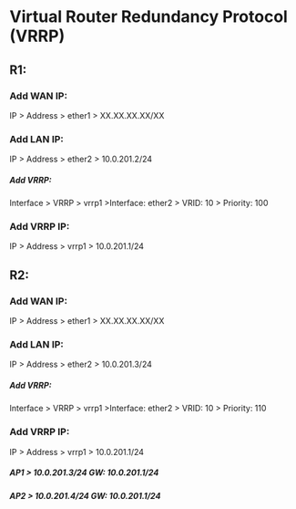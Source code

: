 # Virtual Router Redundancy Protocol (VRRP)
## R1:
### Add WAN IP:
IP > Address > ether1 > XX.XX.XX.XX/XX
### Add LAN IP: 
IP > Address > ether2 > 10.0.201.2/24

##### Add VRRP:
Interface > VRRP > vrrp1 >Interface: ether2 > VRID: 10 > Priority: 100

### Add VRRP IP:
IP > Address > vrrp1 > 10.0.201.1/24


## R2:
### Add WAN IP:
IP > Address > ether1 > XX.XX.XX.XX/XX
### Add LAN IP: 
IP > Address > ether2 > 10.0.201.3/24

##### Add VRRP:
Interface > VRRP > vrrp1 >Interface: ether2 > VRID: 10 > Priority: 110

### Add VRRP IP:
IP > Address > vrrp1 > 10.0.201.1/24


##### AP1 > 10.0.201.3/24 GW: 10.0.201.1/24
##### AP2 > 10.0.201.4/24 GW: 10.0.201.1/24
